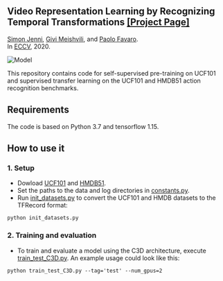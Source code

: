 ## Video Representation Learning by Recognizing Temporal Transformations [[Project Page]](https://sjenni.github.io/temporal-ssl/) 

[Simon Jenni](https://sjenni.github.io), [Givi Meishvili](https://gmeishvili.github.io), and [Paolo Favaro](http://www.cvg.unibe.ch/people/favaro).  
In [ECCV](https://arxiv.org/abs/2007.10730), 2020.

![Model](https://sjenni.github.io/temporal-ssl/assets/time_warps.png)


This repository contains code for self-supervised pre-training on UCF101 and supervised transfer learning on the UCF101 and HMDB51 action recognition benchmarks.

## Requirements
The code is based on Python 3.7 and tensorflow 1.15. 

## How to use it

### 1. Setup

- Dowload [UCF101](https://www.crcv.ucf.edu/data/UCF101.php) and [HMDB51](https://serre-lab.clps.brown.edu/resource/hmdb-a-large-human-motion-database/).
- Set the paths to the data and log directories in [constants.py](constants.py).
- Run [init_datasets.py](init_datasets.py) to  convert the UCF101 and HMDB datasets to the TFRecord format:
```
python init_datasets.py
```

### 2. Training and evaluation 

- To train and evaluate a model using the C3D architecture, execute [train_test_C3D.py](train_test_C3D.py). An example usage could look like this: 
```
python train_test_C3D.py --tag='test' --num_gpus=2
```

